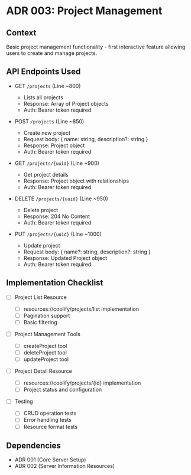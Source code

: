 # ADR 003: Project Management

## Context

Basic project management functionality - first interactive feature allowing users to create and manage projects.

## API Endpoints Used

- GET `/projects` (Line ~800)

  - Lists all projects
  - Response: Array of Project objects
  - Auth: Bearer token required

- POST `/projects` (Line ~850)

  - Create new project
  - Request body: { name: string, description?: string }
  - Response: Project object
  - Auth: Bearer token required

- GET `/projects/{uuid}` (Line ~900)

  - Get project details
  - Response: Project object with relationships
  - Auth: Bearer token required

- DELETE `/projects/{uuid}` (Line ~950)

  - Delete project
  - Response: 204 No Content
  - Auth: Bearer token required

- PUT `/projects/{uuid}` (Line ~1000)
  - Update project
  - Request body: { name?: string, description?: string }
  - Response: Updated Project object
  - Auth: Bearer token required

## Implementation Checklist

- [ ] Project List Resource

  - [ ] resources://coolify/projects/list implementation
  - [ ] Pagination support
  - [ ] Basic filtering

- [ ] Project Management Tools

  - [ ] createProject tool
  - [ ] deleteProject tool
  - [ ] updateProject tool

- [ ] Project Detail Resource

  - [ ] resources://coolify/projects/{id} implementation
  - [ ] Project status and configuration

- [ ] Testing
  - [ ] CRUD operation tests
  - [ ] Error handling tests
  - [ ] Resource format tests

## Dependencies

- ADR 001 (Core Server Setup)
- ADR 002 (Server Information Resources)
